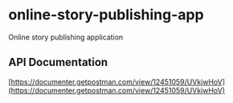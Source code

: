 # online-story-publishing-app
Online story publishing application
## API Documentation 
[https://documenter.getpostman.com/view/12451059/UVkjwHoV](https://documenter.getpostman.com/view/12451059/UVkjwHoV)
